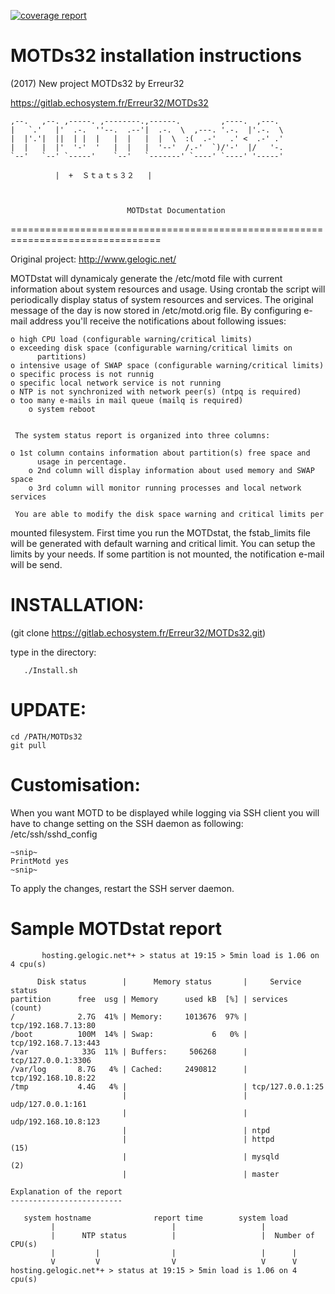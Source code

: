 [![coverage report](https://gitlab.echosystem.fr/Erreur32/MOTDs32/badges/master/coverage.svg)](https://gitlab.echosystem.fr/Erreur32/MOTDs32/commits/master)

MOTDs32 installation instructions
==================================

 (2017) New project MOTDs32 by Erreur32

   https://gitlab.echosystem.fr/Erreur32/MOTDs32

    ,--.   ,--. ,-----. ,--------.,------.         ,----.  ,---.
    |   `.'   |'  .-.  ''--.  .--'|  .-.  \  ,---. '.-.  |'.-.  \
    |  |'.'|  ||  | |  |   |  |   |  |  \  :(  .-'   .' <  .-' .'
    |  |   |  |'  '-'  '   |  |   |  '--'  /.-'  `)/'-'  |/   '-.
    `--'   `--' `-----'    `--'   `-------' `----' `----' '-----'

	          |  +	Ｓｔａｔｓ３２   |



                              MOTDstat Documentation
================================================================================

Original project:
http://www.gelogic.net/ 

MOTDstat will dynamicaly generate the /etc/motd file with current 
information about system resources and usage. Using crontab the script will 
periodically display status of system resources and services. The original 
message of the day is now stored in /etc/motd.orig file.
     By configuring e-mail address you'll receive the notifications about 
following issues:

    o high CPU load (configurable warning/critical limits)
	o exceeding disk space (configurable warning/critical limits on 
          partitions)
	o intensive usage of SWAP space (configurable warning/critical limits)
	o specific process is not runnig
	o specific local network service is not running 
	o NTP is not synchronized with network peer(s) (ntpq is required)
	o too many e-mails in mail queue (mailq is required)
        o system reboot


     The system status report is organized into three columns:

	o 1st column contains information about partition(s) free space and 
          usage in percentage.
        o 2nd column will display information about used memory and SWAP space
        o 3rd column will monitor running processes and local network services

     You are able to modify the disk space warning and critical limits per 
mounted filesystem. First time you run the MOTDstat, the fstab_limits file will 
be generated with default warning and critical limit. You can setup the limits
by your needs. If some partition is not mounted, the notification e-mail will 
be send.


INSTALLATION: 
============
 (git clone https://gitlab.echosystem.fr/Erreur32/MOTDs32.git)
 
 type in the directory: 
       
       ./Install.sh
 
 UPDATE:
 ======

    cd /PATH/MOTDs32
    git pull


Customisation:
=============
When you want MOTD to be displayed while logging via SSH client you will
have to change setting on the SSH daemon as following: /etc/ssh/sshd_config

	~snip~
	PrintMotd yes
	~snip~

To apply the changes, restart the SSH server daemon.


Sample MOTDstat report
======================
```
       hosting.gelogic.net*+ > status at 19:15 > 5min load is 1.06 on 4 cpu(s)

      Disk status        |      Memory status       |     Service status      
partition      free  usg | Memory      used kB  [%] | services          (count)
/              2.7G  41% | Memory:     1013676  97% | tcp/192.168.7.13:80
/boot          100M  14% | Swap:             6   0% | tcp/192.168.7.13:443
/var            33G  11% | Buffers:     506268      | tcp/127.0.0.1:3306
/var/log       8.7G   4% | Cached:     2490812      | tcp/192.168.10.8:22
/tmp           4.4G   4% |                          | tcp/127.0.0.1:25
                         |                          | udp/127.0.0.1:161
                         |                          | udp/192.168.10.8:123
                         |                          | ntpd
                         |                          | httpd               (15)
                         |                          | mysqld              (2)
                         |                          | master

Explanation of the report
-------------------------

   system hostname              report time        system load
         |                          |                   |
         |      NTP status          |                   |  Number of CPU(s)
         |         |                |                   |      |
         V         V                V                   V      V                  
hosting.gelogic.net*+ > status at 19:15 > 5min load is 1.06 on 4 cpu(s)
```